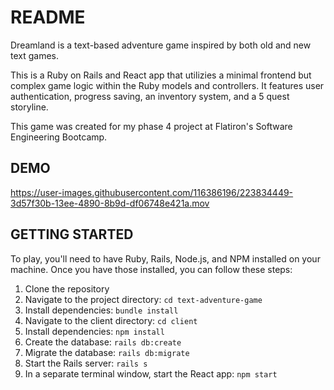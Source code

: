 # README

Dreamland is a text-based adventure game inspired by both old and new text games.

This is a Ruby on Rails and React app that utilizies a minimal frontend but complex game logic within the Ruby models and controllers. It features user authentication, progress saving, an inventory system, and a 5 quest storyline. 

This game was created for my phase 4 project at Flatiron's Software Engineering Bootcamp.

## DEMO

https://user-images.githubusercontent.com/116386196/223834449-3d57f30b-13ee-4890-8b9d-df06748e421a.mov


## GETTING STARTED

To play, you'll need to have Ruby, Rails, Node.js, and NPM installed on your machine. Once you have those installed, you can follow these steps:

1. Clone the repository
2. Navigate to the project directory: `cd text-adventure-game`
3. Install dependencies: `bundle install`
4. Navigate to the client directory: `cd client`
5. Install dependencies: `npm install`
6. Create the database: `rails db:create`
7. Migrate the database: `rails db:migrate`
8. Start the Rails server: `rails s`
9. In a separate terminal window, start the React app: `npm start`
